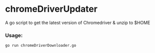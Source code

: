 # chromeDriverUpdater
A go script to get the latest version of Chromedriver &amp; unzip to $HOME

### Usage:
```bash
go run chromeDriverDownloader.go
```


